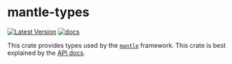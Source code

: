 # mantle-types

[![Latest Version](https://img.shields.io/crates/v/mantle-types.svg)](https://crates.io/crates/mantle-types)
[![docs](https://docs.rs/mantle-types/badge.svg)](https://docs.rs/mantle-types)

This crate provides types used by the [`mantle`](https://github.com/oasislabs/mantle/) framework.
This crate is best explained by the [API docs](https://docs.rs/mantle-types).
